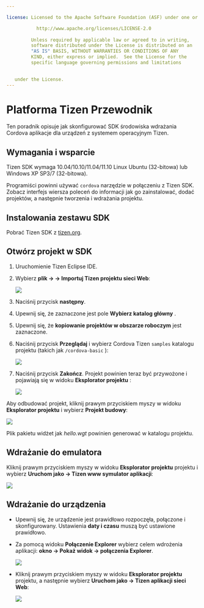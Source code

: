 ```yaml
---

license: Licensed to the Apache Software Foundation (ASF) under one or more contributor license agreements. See the NOTICE file distributed with this work for additional information regarding copyright ownership. The ASF licenses this file to you under the Apache License, Version 2.0 (the "License"); you may not use this file except in compliance with the License. You may obtain a copy of the License at

           http://www.apache.org/licenses/LICENSE-2.0
    
         Unless required by applicable law or agreed to in writing,
         software distributed under the License is distributed on an
         "AS IS" BASIS, WITHOUT WARRANTIES OR CONDITIONS OF ANY
         KIND, either express or implied.  See the License for the
         specific language governing permissions and limitations
    

   under the License.
---
```


# Platforma Tizen Przewodnik

Ten poradnik opisuje jak skonfigurować SDK środowiska wdrażania Cordova aplikacje dla urządzeń z systemem operacyjnym Tizen.

## Wymagania i wsparcie

Tizen SDK wymaga 10.04/10.10/11.04/11.10 Linux Ubuntu (32-bitowa) lub Windows XP SP3/7 (32-bitowa).

Programiści powinni używać `cordova` narzędzie w połączeniu z Tizen SDK. Zobacz interfejs wiersza poleceń do informacji jak go zainstalować, dodać projektów, a następnie tworzenia i wdrażania projektu.

## Instalowania zestawu SDK

Pobrać Tizen SDK z [tizen.org][1].

 [1]: https://developer.tizen.org/sdk

<!--

- (optional) Install Tizen Cordova template projects: copy the
  `/templates` directory content into the Tizen Eclipse IDE web
  templates directory (e.g.:
  `/home/my_username/tizen-sdk/IDE/Templates/web`).

- __Method #2: Use Tizen Eclipse IDE Cordova Tizen project templates__
    - Launch Tizen Eclipse IDE
    - Select  __File &rarr; New &rarr; Tizen Web Project__
    - Select __User Template__ and __User defined__ items
    - Select one of the Tizen Cordova template (e.g.: __CordovaBasicTemplate__)
    - Fill the __Project name__ and its target __Location__

    ![](img/guide/platforms/tizen/project_template.png)

    - Click __Finish__

    ![](img/guide/platforms/tizen/project_explorer.png)

    - Your project should now appear in the __Project Explorer__ view

-->

## Otwórz projekt w SDK

1.  Uruchomienie Tizen Eclipse IDE.

2.  Wybierz **plik → → Importuj Tizen projektu sieci Web**:
    
    ![][2]

3.  Naciśnij przycisk **następny**.

4.  Upewnij się, że zaznaczone jest pole **Wybierz katalog główny** .

5.  Upewnij się, że **kopiowanie projektów w obszarze roboczym** jest zaznaczone.

6.  Naciśnij przycisk **Przeglądaj** i wybierz Cordova Tizen `samples` katalogu projektu (takich jak `/cordova-basic` ):
    
    ![][3]

7.  Naciśnij przycisk **Zakończ**. Projekt powinien teraz być przywożone i pojawiają się w widoku **Eksplorator projektu** :
    
    ![][4]

 [2]: img/guide/platforms/tizen/import_project.png
 [3]: img/guide/platforms/tizen/import_widget.png
 [4]: img/guide/platforms/tizen/project_explorer.png

Aby odbudować projekt, kliknij prawym przyciskiem myszy w widoku **Eksplorator projektu** i wybierz **Projekt budowy**:

![][5]

 [5]: img/guide/platforms/tizen/build_project.png

Plik pakietu widżet jak *hello.wgt* powinien generować w katalogu projektu.

## Wdrażanie do emulatora

Kliknij prawym przyciskiem myszy w widoku **Eksplorator projektu** projektu i wybierz **Uruchom jako → Tizen www symulator aplikacji**:

![][6]

 [6]: img/guide/platforms/tizen/runas_web_sim_app.png

## Wdrażanie do urządzenia

*   Upewnij się, że urządzenie jest prawidłowo rozpoczęła, połączone i skonfigurowany. Ustawienia **daty i czasu** muszą być ustawione prawidłowo.

*   Za pomocą widoku **Połączenie Explorer** wybierz celem wdrożenia aplikacji: **okno → Pokaż widok → połączenia Explorer**.
    
    ![][7]

*   Kliknij prawym przyciskiem myszy w widoku **Eksplorator projektu** projektu, a następnie wybierz **Uruchom jako → Tizen aplikacji sieci Web**:
    
    ![][8]

 [7]: img/guide/platforms/tizen/connection_explorer.png
 [8]: img/guide/platforms/tizen/runas_web_app.png